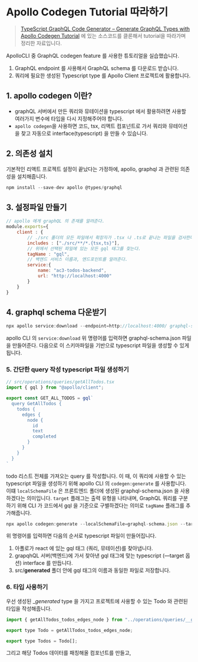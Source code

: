 # Apollo Codegen Tutorial 따라하기

>[TypeScript GraphQL Code Generator – Generate GraphQL Types with Apollo Codegen Tutorial](https://github.com/apollographql/ac3-state-management-examples/blob/master/apollo-remote-state-advanced-cache-apis/client/apollo.config.js)
에 있는 소스코드를 클론해서 tutorial을 따라가며 정리한 자료입니다.

ApolloCLI 중 GraphQL codegen feature 를 사용한 튜토리얼을 실습했습니다.

1. GraphQL endpoint 를 사용해서 GraphQL schema 를 다운로드 받습니다.
2. 쿼리에 필요한 생성된 Typescript type 를 Apollo Client 프로젝트에 활용합니다.

## 1. apollo codegen 이란?

- graphQL 서버에서 만든 쿼리와 뮤테이션을 typescript 에서 활용하려면 사용할 여러가지 변수에 타입을 다시 지정해주어야 합니다.
- `apollo codegen`을 사용하면 코드, tsx, 리액트 컴포넌트로 가서 쿼리와 뮤테이션을 찾고 자동으로 interface(typescript) 을 만들 수 있습니다.

## 2. 의존성 설치

기본적인 리액트 프로젝트 설정이 끝났다는 가정하에, apollo, graphql 과 관련된 의존성을 설치해줍니다. 

```jsx
npm install --save-dev apollo @types/graphql
```

## 3. 설정파일 만들기

```jsx
// apollo 에게 graphQL 의 존재를 알려준다.
module.exports={
    client : {
        // ./src 폴더의 모든 파일에서 확장자가 .tsx 나 .ts로 끝나는 파일을 검사한다.
        includes : ["./src/**/*.{tsx,ts}"],
        // 위에서 선택된 파일에 있는 모든 gql 태그를 찾는다.
        tagName : "gql",
        // 백엔드 서비스 이름과, 엔드포인트를 알려준다.
        service:{
            name: "ac3-todos-backend",
            url: "http://localhost:4000"
        }
    }
}
```

## 4. graphql schema 다운받기

```jsx
npx apollo service:download --endpoint=http://localhost:4000/ graphql-schema.json
```

apollo CLI 의 `service:download` 위 명령어를 입력하면 graphql-schema.json 파일을 만들어준다. 다음으로 이 스키마파일을 기반으로 typescript 파일을 생성할 수 있게 됩니다.

### 5. 간단한 query 작성 typescript 파일 생성하기

```jsx
// src/operations/queries/getAllTodos.tsx
import { gql } from "@apollo/client";

export const GET_ALL_TODOS = gql`
  query GetAllTodos {
    todos {
      edges {
        node {
          id
          text
          completed
        }
      }
    }
  }
`
```

todo 리스트 전체를 가져오는 query 를 작성합니다. 이 때, 이 쿼리에 사용할 수 있는 typescript 파일을 생성하기 위해 apollo CLI 의 `codegen:generate` 를 사용합니다. 이떄 `localSchemaFile` 은 프론트엔드 폴더에 생성된 graphql-schema.json 을 사용하겠다는 의미입니다. `target` 플래그는 출력 유형을 나타내며, GraphQL 쿼리를 구분하기 위해 CLI 가 코드에서 gql 을 기준으로 구별하겠다는 의미로 `tagName` 플래그를 추가해줍니다. 

```jsx
npx apollo codegen:generate --localSchemaFile=graphql-schema.json --target=typescript --tagName=gql
```

위 명령어를 입력하면 다음의 순서로 typescript 파일이 만들어집니다.

1. 아폴로가 react 에 있는 gql 태그 (쿼리, 뮤테이션)를 찾아냅니다.
2. grapqhQL 서버(백엔드)에 가서 찾아낸 gql 태그에 맞는 typescript (—target 옵션) interface 를 만듭니다.
3. src/__generated__ 폴더 안에 gql 태그의 이름과 동일한 파일로 저장합니다. 


### 6. 타입 사용하기

우선 생성된 __generated_ type 을 가지고 프로젝트에 사용할 수 있는 Todo 와 관련된 타입을 작성해줍니다.

```jsx
import { getAllTodos_todos_edges_node } from "../operations/queries/__generated__/getAllTodos";

export type Todo = getAllTodos_todos_edges_node;

export type Todos = Todo[];
```

그리고 해당 Todos 데이터를 패칭해올 컴포넌트를 만들고,
